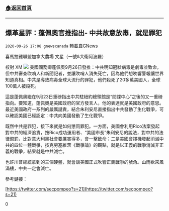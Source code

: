 ###  [:house:返回首頁](https://github.com/ourhimalayas/txt)
---

## 爆革星評：蓬佩奧官推指出- 中共故意放毒，就是罪犯
`2020-09-26 17:08 gnewscanada` [轉載自GNews](https://gnews.org/zh-hant/384884/)

喜馬拉雅聯盟加拿大農場 文星（一號&大衛阿波羅）

校對 XM
![]()![](https://s3.amazonaws.com/gnews-media-offload/wp-content/uploads/2020/09/26165950/9999-1.jpg)
美國國務卿蓬佩奧9月26日發推：中共明知冠狀病毒是劇毒並致命，但中共審查吹哨人和新聞記者，並讓吹哨人消失死亡，因為他們想吹響警報讓世界知道真相。中共是導致病毒全球大流行的罪犯，他們殺死了20多萬美國人，全球100萬人被殺死。

這是蓬佩奧繼在9月23日重磅指出中共駐紐約總領館是“間諜中心”之後的又一重磅指向。要知道，蓬佩奧是美國政府的官方發言人，他的表達就是美國政府的意思。最近美國政府一系列的嚴厲譴責，結合朱利安尼直接指出中共發動了生化戰爭，可以確認美國已經認定：中共向美國發動了生化戰爭。

既然中共是罪犯，接下來就是如何懲罰罪犯。一方面，美國會利用Rico法案發起對中共的經濟追責，按Rico成功運用者、“美國市長”朱利安尼的說法，對中共的法律懲罰，比對意大利黑社會要厲害得多，會一擊致命；二是美國會擇機發起消滅中共的四位一體戰爭，按克勞塞維茨《戰爭論》的觀點，就是以正義的戰爭消滅非正義的戰爭，結果就是中共滅亡。

也許川普總統拿到的三個硬盤，就會讓美國正式吹響正義戰爭的號角。山雨欲來風滿樓，中共一定會滅亡。

參考鏈接：

[https://twitter.com/secpompeo?s=21](https://twitter.com/secpompeo?s=21)

0

